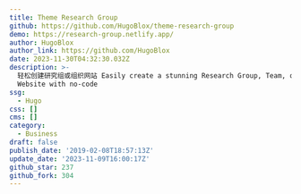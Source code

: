 ```yaml
---
title: Theme Research Group
github: https://github.com/HugoBlox/theme-research-group
demo: https://research-group.netlify.app/
author: HugoBlox
author_link: https://github.com/HugoBlox
date: 2023-11-30T04:32:30.032Z
description: >-
  轻松创建研究组或组织网站 Easily create a stunning Research Group, Team, or Business
  Website with no-code
ssg:
  - Hugo
css: []
cms: []
category:
  - Business
draft: false
publish_date: '2019-02-08T18:57:13Z'
update_date: '2023-11-09T16:00:17Z'
github_star: 237
github_fork: 304
---
```

